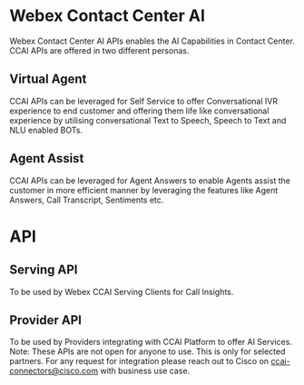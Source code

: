 # Webex Contact Center AI
Webex Contact Center AI APIs enables the AI Capabilities in Contact Center. CCAI APIs are offered in two different personas. 
## Virtual Agent
CCAI APIs can be leveraged for Self Service to offer Conversational IVR experience to end customer and offering them life like conversational experience by utilising conversational Text to Speech, Speech to Text and NLU enabled BOTs. 
## Agent Assist
CCAI APIs can be leveraged for Agent Answers to enable Agents assist the customer in more efficient manner by leveraging the features like Agent Answers, Call Transcript, Sentiments etc.

# API
## Serving API
To be used by Webex CCAI Serving Clients for Call Insights.
## Provider API
To be used by Providers integrating with CCAI Platform to offer AI Services. 
Note: These APIs are not open for anyone to use. This is only for selected partners. For any request for integration please reach out to Cisco on [ccai-connectors@cisco.com](mailto:ccai-connectors@cisco.com) with business use case.
